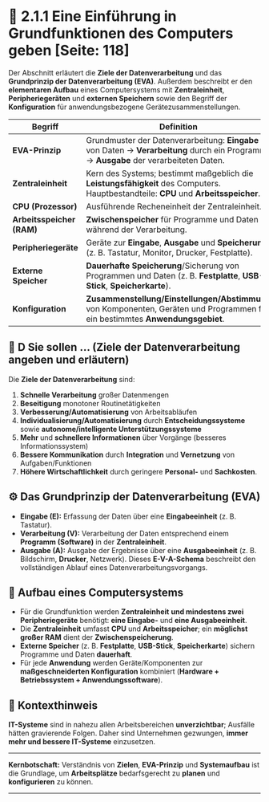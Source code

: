 # 🧠 2.1.1 Eine Einführung in Grundfunktionen des Computers geben [Seite: 118]

Der Abschnitt erläutert die **Ziele der Datenverarbeitung** und das **Grundprinzip der Datenverarbeitung (EVA)**. Außerdem beschreibt er den **elementaren Aufbau** eines Computersystems mit **Zentraleinheit**, **Peripheriegeräten** und **externen Speichern** sowie den Begriff der **Konfiguration** für anwendungsbezogene Gerätezusammenstellungen.

| Begriff                   | Definition                                                                                                                             |
| ------------------------- | -------------------------------------------------------------------------------------------------------------------------------------- |
| **EVA-Prinzip**           | Grundmuster der Datenverarbeitung: **Eingabe** von Daten → **Verarbeitung** durch ein Programm → **Ausgabe** der verarbeiteten Daten.  |
| **Zentraleinheit**        | Kern des Systems; bestimmt maßgeblich die **Leistungsfähigkeit** des Computers. Hauptbestandteile: **CPU** und **Arbeitsspeicher**.    |
| **CPU (Prozessor)**       | Ausführende Recheneinheit der Zentraleinheit.                                                                                          |
| **Arbeitsspeicher (RAM)** | **Zwischenspeicher** für Programme und Daten während der Verarbeitung.                                                                 |
| **Peripheriegeräte**      | Geräte zur **Eingabe**, **Ausgabe** und **Speicherung** (z. B. Tastatur, Monitor, Drucker, Festplatte).                                |
| **Externe Speicher**      | **Dauerhafte Speicherung**/Sicherung von Programmen und Daten (z. B. **Festplatte**, **USB-Stick**, **Speicherkarte**).                |
| **Konfiguration**         | **Zusammenstellung/Einstellungen/Abstimmung** von Komponenten, Geräten und Programmen für ein bestimmtes **Anwendungsgebiet**.         |

## 🎯 D Sie sollen … (Ziele der Datenverarbeitung angeben und erläutern)

Die **Ziele der Datenverarbeitung** sind:

1. **Schnelle Verarbeitung** großer Datenmengen
2. **Beseitigung** monotoner Routinetätigkeiten
3. **Verbesserung/Automatisierung** von Arbeitsabläufen
4. **Individualisierung/Automatisierung** durch **Entscheidungssysteme** sowie **autonome/intelligente Unterstützungssysteme**
5. **Mehr** und **schnellere Informationen** über Vorgänge (besseres Informationssystem)
6. **Bessere Kommunikation** durch **Integration** und **Vernetzung** von Aufgaben/Funktionen
7. **Höhere Wirtschaftlichkeit** durch geringere **Personal-** und **Sachkosten**. 

## ⚙️ Das Grundprinzip der Datenverarbeitung (EVA)

* **Eingabe (E):** Erfassung der Daten über eine **Eingabeeinheit** (z. B. Tastatur).
* **Verarbeitung (V):** Verarbeitung der Daten entsprechend einem **Programm (Software)** in der **Zentraleinheit**.
* **Ausgabe (A):** Ausgabe der Ergebnisse über eine **Ausgabeeinheit** (z. B. Bildschirm, **Drucker**, Netzwerk).
  Dieses **E-V-A-Schema** beschreibt den vollständigen Ablauf eines Datenverarbeitungsvorgangs. 

## 🧩 Aufbau eines Computersystems

* Für die Grundfunktion werden **Zentraleinheit** **und mindestens zwei Peripheriegeräte** benötigt: **eine Eingabe-** und **eine Ausgabeeinheit**. 
* Die **Zentraleinheit** umfasst **CPU** und **Arbeitsspeicher**; ein **möglichst großer RAM** dient der **Zwischenspeicherung**. 
* **Externe Speicher** (z. B. **Festplatte**, **USB-Stick**, **Speicherkarte**) sichern Programme und Daten **dauerhaft**. 
* Für jede **Anwendung** werden Geräte/Komponenten zur **maßgeschneiderten Konfiguration** kombiniert (**Hardware + Betriebssystem + Anwendungssoftware**). 

## 📌 Kontexthinweis

**IT-Systeme** sind in nahezu allen Arbeitsbereichen **unverzichtbar**; Ausfälle hätten gravierende Folgen. Daher sind Unternehmen gezwungen, **immer mehr und bessere IT-Systeme** einzusetzen. 

---

**Kernbotschaft:** Verständnis von **Zielen**, **EVA-Prinzip** und **Systemaufbau** ist die Grundlage, um **Arbeitsplätze** bedarfsgerecht zu **planen** und **konfigurieren** zu können.


---
